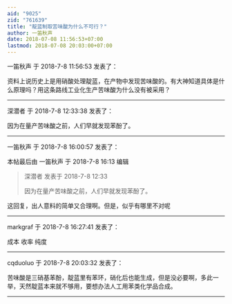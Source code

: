 ```yaml
---
aid: "9025"
zid: "761639"
title: "靛蓝制取苦味酸为什么不可行？"
author: 一笛秋声
date: 2018-07-08 11:56:53+07:00
lastmod: 2018-07-08 20:03:00+07:00
---
```


一笛秋声 于 2018-7-8 11:56:53 发表了：

资料上说历史上是用硝酸处理靛蓝，在产物中发现苦味酸的。有大神知道具体是什么原理吗？用这条路线工业化生产苦味酸为什么没有被采用？

---

深潜者 于 2018-7-8 12:33:38 发表了：

因为在量产苦味酸之前，人们早就发现苯酚了。

---

一笛秋声 于 2018-7-8 16:00:57 发表了：

本帖最后由 一笛秋声 于 2018-7-8 16:13 编辑

> 深潜者 发表于 2018-7-8 12:33
>
> 因为在量产苦味酸之前，人们早就发现苯酚了。

这回复，出人意料的简单又合理啊。但是，似乎有哪里不对呢

---

markgraf 于 2018-7-8 16:27:41 发表了：

成本 收率 纯度

---

cqduoluo 于 2018-7-8 20:03:32 发表了：

苦味酸是三硝基苯酚，靛蓝里有苯环，硝化后也能生成，但是没必要啊，多此一举，天然靛蓝本来就不够用，要想办法人工用苯类化学品合成。

---
